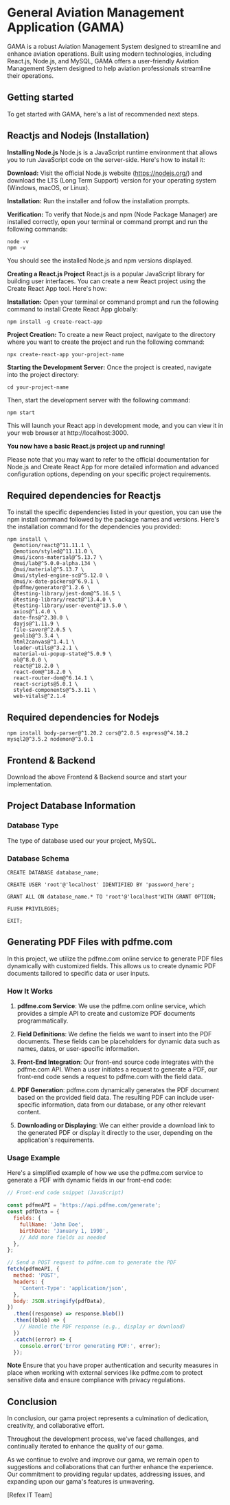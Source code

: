 # General Aviation Management Application (GAMA)
GAMA is a robust Aviation Management System designed to streamline and enhance aviation operations. Built using modern technologies, including React.js, Node.js, and MySQL, GAMA offers a user-friendly Aviation Management System designed to help aviation professionals streamline their operations.


## Getting started

To get started with GAMA, here's a list of recommended next steps.



## Reactjs and Nodejs (Installation)

**Installing Node.js**
Node.js is a JavaScript runtime environment that allows you to run JavaScript code on the server-side. Here's how to install it:

**Download:** Visit the official Node.js website (https://nodejs.org/) and download the LTS (Long Term Support) version for your operating system (Windows, macOS, or Linux).

**Installation:** Run the installer and follow the installation prompts.

**Verification:** To verify that Node.js and npm (Node Package Manager) are installed correctly, open your terminal or command prompt and run the following commands:

```
node -v
npm -v
```

You should see the installed Node.js and npm versions displayed.

**Creating a React.js Project**
React.js is a popular JavaScript library for building user interfaces. You can create a new React project using the Create React App tool. Here's how:

**Installation:** Open your terminal or command prompt and run the following command to install Create 
React App globally:

```
npm install -g create-react-app
```

**Project Creation:** To create a new React project, navigate to the directory where you want to create the project and run the following command:

```
npx create-react-app your-project-name
```

**Starting the Development Server:** Once the project is created, navigate into the project directory:
```
cd your-project-name
```

Then, start the development server with the following command:
```
npm start
```
This will launch your React app in development mode, and you can view it in your web browser at http://localhost:3000.

**You now have a basic React.js project up and running!**

Please note that you may want to refer to the official documentation for Node.js and Create React App for more detailed information and advanced configuration options, depending on your specific project requirements.

## Required dependencies for Reactjs

To install the specific dependencies listed in your question, you can use the npm install command followed by the package names and versions. Here's the installation command for the dependencies you provided:

```
npm install \
  @emotion/react@^11.11.1 \
  @emotion/styled@^11.11.0 \
  @mui/icons-material@^5.13.7 \
  @mui/lab@^5.0.0-alpha.134 \
  @mui/material@^5.13.7 \
  @mui/styled-engine-sc@^5.12.0 \
  @mui/x-date-pickers@^6.9.1 \
  @pdfme/generator@^1.2.6 \
  @testing-library/jest-dom@^5.16.5 \
  @testing-library/react@^13.4.0 \
  @testing-library/user-event@^13.5.0 \
  axios@^1.4.0 \
  date-fns@^2.30.0 \
  dayjs@^1.11.9 \
  file-saver@^2.0.5 \
  geolib@^3.3.4 \
  html2canvas@^1.4.1 \
  loader-utils@^3.2.1 \
  material-ui-popup-state@^5.0.9 \
  ol@^8.0.0 \
  react@^18.2.0 \
  react-dom@^18.2.0 \
  react-router-dom@^6.14.1 \
  react-scripts@5.0.1 \
  styled-components@^5.3.11 \
  web-vitals@^2.1.4
```


## Required dependencies for Nodejs
```
npm install body-parser@^1.20.2 cors@^2.8.5 express@^4.18.2 mysql2@^3.5.2 nodemon@^3.0.1
```


## Frontend & Backend 

Download the above Frontend & Backend source and start your implementation.


## Project Database Information

### Database Type

The type of database used our your project, MySQL.

### Database Schema

```
CREATE DATABASE database_name;
```
```
CREATE USER 'root'@'localhost' IDENTIFIED BY 'password_here';
```
```
GRANT ALL ON database_name.* TO 'root'@'localhost'WITH GRANT OPTION;
```
```
FLUSH PRIVILEGES;
```
```
EXIT;
```

## Generating PDF Files with pdfme.com

In this project, we utilize the pdfme.com online service to generate PDF files dynamically with customized fields. This allows us to create dynamic PDF documents tailored to specific data or user inputs.

### How It Works

1. **pdfme.com Service**: We use the pdfme.com online service, which provides a simple API to create and customize PDF documents programmatically.

2. **Field Definitions**: We define the fields we want to insert into the PDF documents. These fields can be placeholders for dynamic data such as names, dates, or user-specific information.

3. **Front-End Integration**: Our front-end source code integrates with the pdfme.com API. When a user initiates a request to generate a PDF, our front-end code sends a request to pdfme.com with the field data.

4. **PDF Generation**: pdfme.com dynamically generates the PDF document based on the provided field data. The resulting PDF can include user-specific information, data from our database, or any other relevant content.

5. **Downloading or Displaying**: We can either provide a download link to the generated PDF or display it directly to the user, depending on the application's requirements.

### Usage Example

Here's a simplified example of how we use the pdfme.com service to generate a PDF with dynamic fields in our front-end code:

```javascript
// Front-end code snippet (JavaScript)

const pdfmeAPI = 'https://api.pdfme.com/generate';
const pdfData = {
  fields: {
    fullName: 'John Doe',
    birthDate: 'January 1, 1990',
    // Add more fields as needed
  },
};

// Send a POST request to pdfme.com to generate the PDF
fetch(pdfmeAPI, {
  method: 'POST',
  headers: {
    'Content-Type': 'application/json',
  },
  body: JSON.stringify(pdfData),
})
  .then((response) => response.blob())
  .then((blob) => {
    // Handle the PDF response (e.g., display or download)
  })
  .catch((error) => {
    console.error('Error generating PDF:', error);
  });
```

**Note**
Ensure that you have proper authentication and security measures in place when working with external services like pdfme.com to protect sensitive data and ensure compliance with privacy regulations.


## Conclusion

In conclusion, our gama project represents a culmination of dedication, creativity, and collaborative effort.

Throughout the development process, we've faced challenges, and continually iterated to enhance the quality of our gama. 

As we continue to evolve and improve our gama, we remain open to suggestions and collaborations that can further enhance the experience. Our commitment to providing regular updates, addressing issues, and expanding upon our gama's features is unwavering.

[Refex IT Team]
